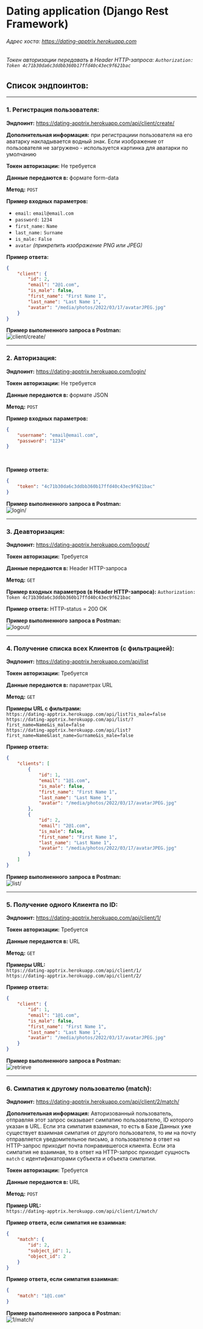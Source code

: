 # Dating application (Django Rest Framework)

###### Адрес хоста: https://dating-apptrix.herokuapp.com
###### Токен авторизации передавать в Header HTTP-запроса: `Authorization:` `Token 4c71b30da6c3ddbb360b17ffd40c43ec9f621bac`

## Список эндпоинтов:

____

### 1. Регистрация пользователя:
**Эндпоинт:** https://dating-apptrix.herokuapp.com/api/client/create/ <br>

**Дополнительная информация:** при регистрациии пользователя на его аватарку накладывается водный знак. Если изображение от пользователя не загружено - используется картинка для аватарки по умолчанию

**Токен авторизации:** Не требуется <br>

**Данные передаются в:** формате form-data <br>

**Метод:** `POST` <br>

**Пример входных параметров:**
* `email:` `email@email.com`
* `password:` `1234`
* `first_name:` `Name`
* `last_name:` `Surname`
* `is_male:` `False`
* `avatar` *(прикрепить изображение PNG или JPEG)* <br>

**Пример ответа:**
```JSON
{
    "client": {
        "id": 2,
        "email": "2@1.com",
        "is_male": false,
        "first_name": "First Name 1",
        "last_name": "Last Name 1",
        "avatar": "/media/photos/2022/03/17/avatarJPEG.jpg"
    }
}
```

**Пример выполненного запроса в Postman:**<br>
![client/create/](https://i.imgur.com/qe9INkJ.png "client/create/")

____

### 2. Авторизация:
**Эндпоинт:** https://dating-apptrix.herokuapp.com/login/ <br>

**Токен авторизации:** Не требуется <br>

**Данные передаются в:** формате JSON <br>

**Метод:** `POST` <br>

**Пример входных параметров:**
```JSON
{
    "username": "email@email.com",
    "password": "1234"
} 
```
<br>

**Пример ответа:**
```JSON
{
    "token": "4c71b30da6c3ddbb360b17ffd40c43ec9f621bac"
}
```

**Пример выполненного запроса в Postman:**<br>
![login/](https://i.imgur.com/CwvtsQt.png "login/")

____

### 3. Деавторизация:
**Эндпоинт:** https://dating-apptrix.herokuapp.com/logout/ <br>

**Токен авторизации:** Требуется <br>

**Данные передаются в:** Header HTTP-запроса <br>

**Метод:** `GET` <br>

**Пример входных параметров (в Header HTTP-запроса):**
`Authorization:` `Token 4c71b30da6c3ddbb360b17ffd40c43ec9f621bac`
<br>

**Пример ответа:**
HTTP-status = 200 OK

**Пример выполненного запроса в Postman:**<br>
![logout/](https://i.imgur.com/rCLup56.png "logout/")

____

### 4. Получение списка всех Клиентов (с фильтрацией):
**Эндпоинт:** https://dating-apptrix.herokuapp.com/api/list <br>

**Токен авторизации:** Требуется <br>

**Данные передаются в:** параметрах URL <br>

**Метод:** `GET` <br>

**Примеры URL с фильтрами:** <br>
`https://dating-apptrix.herokuapp.com/api/list?is_male=false` <br>
`https://dating-apptrix.herokuapp.com/api/list/?first_name=Name&is_male=false` <br>
`https://dating-apptrix.herokuapp.com/api/list?first_name=Name&last_name=Surname&is_male=false`
<br>

**Пример ответа:**
```JSON
{
    "clients": [
        {
            "id": 1,
            "email": "1@1.com",
            "is_male": false,
            "first_name": "First Name 1",
            "last_name": "Last Name 1",
            "avatar": "/media/photos/2022/03/17/avatarJPEG.jpg"
        },
        {
            "id": 2,
            "email": "2@1.com",
            "is_male": false,
            "first_name": "First Name 1",
            "last_name": "Last Name 1",
            "avatar": "/media/photos/2022/03/17/avatarJPEG.jpg"
        }
    ]
}
```

**Пример выполненного запроса в Postman:**<br>
![list/](https://i.imgur.com/9UauT8b.png "list/")

____

### 5. Получение одного Клиента по ID:
**Эндпоинт:** https://dating-apptrix.herokuapp.com/api/client/1/ <br>

**Токен авторизации:** Требуется <br>

**Данные передаются в:** URL <br>

**Метод:** `GET` <br>

**Примеры URL:** <br>
`https://dating-apptrix.herokuapp.com/api/client/1/` <br>
`https://dating-apptrix.herokuapp.com/api/client/2/`

**Пример ответа:**
```JSON
{
    "client": {
        "id": 1,
        "email": "1@1.com",
        "is_male": false,
        "first_name": "First Name 1",
        "last_name": "Last Name 1",
        "avatar": "/media/photos/2022/03/17/avatarJPEG.jpg"
    }
}
```

**Пример выполненного запроса в Postman:**<br>
![retrieve](https://i.imgur.com/aBGl137.png "retrieve")

____

### 6. Симпатия к другому пользователю (match):
**Эндпоинт:** https://dating-apptrix.herokuapp.com/api/client/2/match/ <br>

**Дополнительная информация:** Авторизованный пользователь, отправляя этот запрос оказывает симпатию пользователю, ID которого указан в URL. Если эта симпатия взаимная, то есть в Базе Данных уже существует взаимная симпатия от другого пользователя, то им на почту отправляется уведомительное письмо, а пользователю в ответ на HTTP-запрос приходит почта понравившегося клиента. Если эта симпатия не взаимная, то в ответ на HTTP-запрос приходит сущность `match` с идентификаторами субъекта и объекта симпатии.

**Токен авторизации:** Требуется <br>

**Данные передаются в:** URL <br>

**Метод:** `POST` <br>

**Пример URL:** <br>
`https://dating-apptrix.herokuapp.com/api/client/1/match/`

**Пример ответа, если симпатия не взаимная:**
```JSON
{
    "match": {
        "id": 2,
        "subject_id": 1,
        "object_id": 2
    }
}
```
**Пример ответа, если симпатия взаимная:**
```JSON
{
    "match": "1@1.com"
}
```

**Пример выполненного запроса в Postman:**<br>
![1/match/](https://i.imgur.com/GY2R7YA.png "1/match/")

